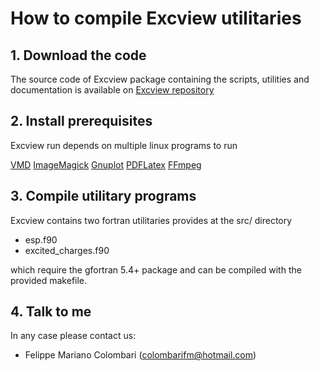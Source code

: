 # How to compile Excview utilitaries


##  1. Download the code

The source code of Excview package containing the scripts, utilities and documentation is available on 
[Excview repository](https://github.com/colombarifm/excview)

## 2. Install prerequisites

Excview run depends on multiple linux programs to run

[VMD](https://www.ks.uiuc.edu/Research/vmd/)
[ImageMagick](https://imagemagick.org/)
[Gnuplot](http://www.gnuplot.info/)
[PDFLatex](https://www.tug.org/texlive/)
[FFmpeg](https://ffmpeg.org/)

## 3. Compile utilitary programs

Excview contains two fortran utilitaries provides at the src/ directory

  * esp.f90
  * excited_charges.f90

which require the gfortran 5.4+ package and can be compiled with the provided makefile.

## 4. Talk to me
In any case please contact us:

  * Felippe Mariano Colombari (colombarifm@hotmail.com)
